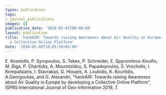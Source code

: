 ```yaml
---
types: publication
tags:
- journal_publications
images: []
publication_date: '2018-05-01T00:00:00'
layout: publication
title: 'hackAIR: Towards raising Awareness about Air Quality in Europe by developing
  a Collective Online Platform'
date: '2018-05-08T10:05:58+03:00'
---
```

<p>E. Kosmidis, P. Syropoulou, S. Tekes, P. Schneider, E. Spyromitros-Xioufis, M. Riga, P. Charitidis, A. Moumtzidou, S. Papadopoulos, S. Vrochidis, I. Kompatsiaris, I. Stavrakas, G. Hloupis, A. Loukidis, K. Kourtidis, A.Georgoulias, and G. Alexandri, "hackAIR: Towards raising Awareness about Air Quality in Europe by developing a Collective Online Platform", ISPRS International Journal of Geo-Information 2018, 7.</p>
